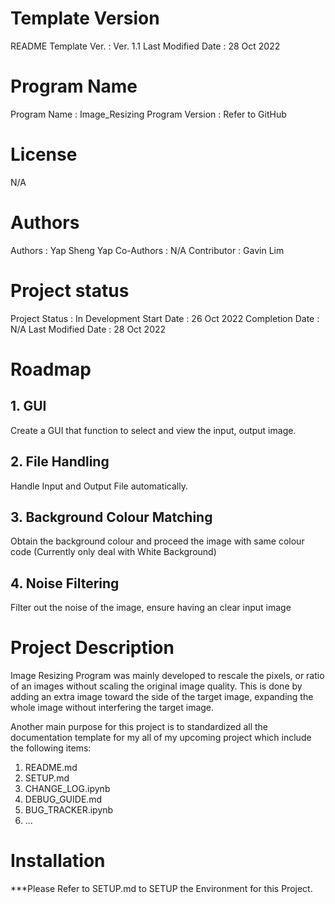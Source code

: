 # Template Version
README Template Ver.        : Ver. 1.1
Last Modified Date          : 28 Oct 2022

# Program Name
Program Name            : Image_Resizing
Program Version         : Refer to GitHub

# License
N/A

# Authors
Authors             : Yap Sheng Yap
Co-Authors          : N/A
Contributor         : Gavin Lim

# Project status
Project Status          : In Development
Start Date              : 26 Oct 2022
Completion Date         : N/A
Last Modified Date      : 28 Oct 2022

# Roadmap
## 1. GUI
Create a GUI that function to select and view the input, output image.

## 2. File Handling
Handle Input and Output File automatically.

## 3. Background Colour Matching
Obtain the background colour and proceed the image with same colour code (Currently only deal with White Background)

## 4. Noise Filtering
Filter out the noise of the image, ensure having an clear input image

# Project Description
Image Resizing Program was mainly developed to rescale the pixels, or ratio of an images without scaling the original image quality. This is done by adding an extra image toward the side of the target image, expanding the whole image without interfering the target image. 

Another main purpose for this project is to standardized all the documentation template for my all of my upcoming project which include the following items:

1. README.md
2. SETUP.md
3. CHANGE_LOG.ipynb
4. DEBUG_GUIDE.md
5. BUG_TRACKER.ipynb
6. ...

# Installation
***Please Refer to SETUP.md to SETUP the Environment for this Project.

